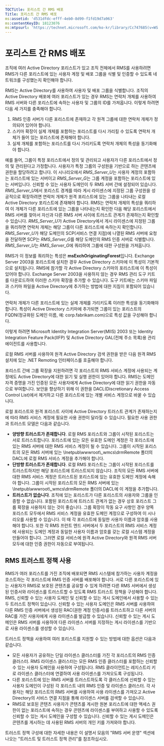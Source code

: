 ```yaml
---
TOCTitle: 포리스트 간 RMS 배포
Title: 포리스트 간 RMS 배포
ms:assetid: 'd531dfdc-efff-4eb0-8d99-f1fd19d7a963'
ms:contentKeyID: 18123076
ms:mtpsurl: 'https://technet.microsoft.com/ko-kr/library/Cc747685(v=WS.10)'
---
```


포리스트 간 RMS 배포
====================

조직에 여러 Active Directory 포리스트가 있고 조직 전체에서 RMS를 사용하려면 RMS가 다른 포리스트에 있는 사용자 계정 및 배포 그룹을 식별 및 인증할 수 있도록 네트워크를 구성했는지 확인해야 합니다.

RMS는 Active Directory를 사용하여 사용자 및 배포 그룹을 식별합니다. 조직의 Active Directory 배포에 여러 포리스트가 있는 경우 RMS는 연락처 개체를 사용하여 RMS 서버와 다른 포리스트에 속하는 사용자 및 그룹의 ID를 가져옵니다. 이렇게 하려면 다음 세 가지를 충족해야 합니다.

1.  RMS 인증 서버가 다른 포리스트에 존재하고 각 원격 그룹에 대한 연락처 개체가 정의되어 있어야 합니다.
2.  스키마 확장이 실제 개체를 포함하는 포리스트를 다시 가리킬 수 있도록 연락처 개체가 들어 있는 포리스트에 존재해야 합니다.
3.  실제 개체를 포함하는 포리스트를 다시 가리키도록 연락처 개체의 특성을 동기화해야 합니다.

예를 들어, 그룹이 특정 포리스트에서 정의 및 관리되고 사용자가 다른 포리스트에서 정의 및 관리된다고 가정합니다. 사용자가 특정 그룹의 구성원을 기반으로 하는 콘텐츠에 권한을 할당하려고 합니다. 이 시나리오에서 *RMS\_Server\_U*는 사용자 계정의 포함하는 포리스트에 있는 서버이고 *RMS\_Server\_G*는 그룹 계정을 포함하는 포리스트에 있는 서버입니다. 신뢰할 수 있는 사용자 도메인이 두 RMS 서버 간에 설정되어 있습니다. *RMS\_Server\_U*에서 포리스트 경계를 따라 게시 라이센스에 지정된 그룹 구성원을 성공적으로 확장하려면 연락처 개체가 원격 포리스트에 있는 그룹을 나타내는 로컬 Active Directory 포리스트에 존재해야 합니다. RMS는 연락처 개체의 특성을 쿼리하여 이 개체가 다른 포리스트에 있는 그룹을 나타내는지 확인한 다음 해당 포리스트에서 RMS 서버를 찾아서 자신과 다른 RMS 서버 사이에 트러스트 관계가 존재하는지 확인할 수 있습니다. *RMS\_Server\_U*가 Active Directory에서 게시 라이센스에 지정된 그룹을 쿼리하면 연락처 개체는 해당 그룹이 다른 포리스트에 속하는지 확인합니다. *RMS\_Server\_U*가 해당 도메인의 SCP(서비스 연결 지점)에 나열된 RMS 서버에 요청을 전달하면 SCP는 *RMS\_Server\_G*를 해당 도메인의 RMS 인증 서버로 식별합니다. *RMS\_Server\_U*는 *RMS\_Server\_G*에 쿼리하여 그룹에 대한 구성원을 가져옵니다.

RMS가 이 정보를 쿼리하는 특성은 **msExchOriginatingForest**입니다. Exchange Server 2003을 포리스트에 설치한 경우 Active Directory 스키마에 이 특성이 기본적으로 설치됩니다. RMS에 참가할 각 Active Directory 스키마의 포리스트에 이 특성이 있어야 합니다. Exchange Server 2003을 사용하지 않는 경우 RMS 관리 도구 키트를 다운로드하여 이러한 스키마 확장을 추가할 수 있습니다. 도구 키트에는 스키마 파일과 스키마 파일을 Active Directory에 추가하는 방법에 대한 지침이 포함되어 있습니다.

연락처 개체가 다른 포리스트에 있는 실제 개체를 가리키도록 이러한 특성을 동기화해야 합니다. 특성이 Active Directory 스키마에 추가되면 그룹이 있는 포리스트의 FQDN(정규화된 도메인 이름, 예: corp.fabrikam.com)으로 특성 값을 구성해야 합니다.

이렇게 하려면 Microsoft Identity Integration Server(MIIS) 2003 또는 Identity Integration Feature Pack(IIFP) 및 Active Directory GAL(전체 주소 목록)용 관리 에이전트를 사용합니다.

로컬 RMS 서버를 사용하여 원격 Active Directory 검색 권한을 받은 다음 원격 RMS 설치에 있는 .NET Remoting 인터페이스를 호출해야 합니다.

포리스트 간에 그룹 확장을 지원하려면 각 포리스트의 RMS 서비스 계정에 사용되는 계정에도 Active Directory에 대한 읽기 및 실행 권한이 있어야 합니다. RMS는 도메인 자격 증명을 가진 인증된 모든 사용자에게 Active Directory에 대한 읽기 권한을 자동으로 부여합니다. 보안을 향상하기 위해 이 권한을 DACL(Discretionary Access Control List)에서 제거하고 다른 포리스트에 있는 개별 서비스 계정으로 바꿀 수 있습니다.

로컬 포리스트와 원격 포리스트 사이에 Active Directory 트러스트 관계가 존재하는지에 따라 RMS 서비스 계정에 필요한 사용 권한이 달라질 수 있습니다. 필요한 사용 권한과 트러스트 모델은 다음과 같습니다.

-   **양방향 트러스트가 존재합니다**. 로컬 RMS 포리스트와 그룹이 시작된 포리스트는 서로 트러스트합니다. 포리스트에 있는 모든 유효한 도메인 계정은 각 포리스트에 있는 RMS 서버에 대한 RMS 서비스 계정이 될 수 있습니다. 그룹이 시작된 포리스트의 모든 RMS 서버에 있는 \\Inetpub\\wwwroot\\\_wmcs\\drmRemote 폴더의 DACL에 로컬 RMS 서비스 계정을 추가해야 합니다.
-   **단방향 트러스트가 존재합니다**. 로컬 RMS 포리스트는 그룹이 시작된 포리스트를 트러스트하지만 해당 포리스트에 트러스트되지 않습니다. 조직의 모든 RMS 서버에 대한 RMS 서비스 계정은 트러스트된 포리스트에 있는 유효한 도메인 계정에 속해야 합니다. 그룹이 시작된 포리스트의 모든 RMS 서버에 있는 \\Inetpub\\wwwroot\\\_wmcs\\drmRemote 폴더의 DACL에 이 계정을 추가합니다.
-   **트러스트가 없습니다**. 조직에 있는 포리스트가 다른 포리스트의 사용자와 그룹을 인증할 수 없습니다. 포함된 포리스트에 트러스트 관계가 없는 경우 상호 포리스트 그룹 확장을 사용하지 않는 것이 좋습니다. 그룹 확장이 작동 요구 사항인 경우 양쪽 포리스트 모두에서 RMS 서비스 계정을 유효한 도메인 계정으로 구성하여 이 시나리오를 사용할 수 있습니다. 이 때 각 포리스트에 동일한 사용자 이름과 암호를 사용해야 합니다. 또한 각 RMS 프런트 엔드 서버에서 두 포리스트의 RMS 서비스 계정에 사용되는 도메인 계정과 동일한 사용자 이름과 암호를 갖는 로컬 시스템 계정을 만들어야 합니다. 그러면 로컬 서비스에 원격 Active Directory와 원격 RMS 서버 모두에 대한 인증 권한이 자동으로 부여됩니다.

RMS 트러스트 정책 사용
----------------------

RMS가 여러 포리스트를 가진 조직에 배포되면 RMS 시스템에 참가하는 사용자 계정을 호스트하는 각 포리스트에 RMS 인증 서버를 배포해야 합니다. 서로 다른 포리스트에 있는 사용자가 RMS로 보호된 콘텐츠를 공유할 수 있게 하려면 다른 RMS 서버에서 생성된 인증서와 라이센스를 트러스트할 수 있도록 RMS 트러스트 정책을 구성해야 합니다. RMS, 신뢰할 수 있는 사용자 도메인 및 신뢰할 수 있는 게시 도메인에서 사용할 수 있는 두 트러스트 정책이 있습니다. 신뢰할 수 있는 사용자 도메인은 RMS 서버를 사용하여 다른 RMS 인증 서버에서 생성된 RAC(권한 계정 인증서)를 트러스트하고 다른 서버의 RAC를 가진 사용자에게 사용 라이센스를 발급할 수 있습니다. 신뢰할 수 있는 게시 도메인은 RMS 서버를 사용하여 다른 라이센스 서버를 지정하는 게시 라이센스를 기반으로 사용 라이센스를 생성할 수 있습니다.

트러스트 정책을 사용하여 여러 포리스트를 지원할 수 있는 방법에 대한 옵션은 다음과 같습니다.

-   모든 사용자가 공유하는 단일 라이센스 클러스터를 가진 각 포리스트의 RMS 인증 클러스터. RMS 라이센스 클러스터는 모든 RMS 인증 클러스터를 포함하는 신뢰할 수 있는 사용자 도메인을 사용하여 구성됩니다. RMS 클라이언트는 레지스트리 키로 라이센스 클러스터에 연결하여 사용 라이센스를 가져오도록 구성됩니다.
-   다른 포리스트에 있는 RMS 서버를 트러스트하도록 각 클러스트에 신뢰할 수 있는 사용자 도메인이 구성된 각 포리스트 내의 RMS 인증 및 라이센스 클러스터. 각 사용자는 해당 포리스트의 RMS 서버를 사용하여 사용 라이센스를 가져오고 Active Directory의 서비스 연결 지점을 통해 라이센스 서버를 검색할 수 있습니다.
-   RMS로 보호된 콘텐츠 사용자가 콘텐츠를 게시한 원본 포리스트에 대한 액세스 권한이 없는 포리스트에 속하는 경우 콘텐츠에 라이센스를 부여하고 사용할 수 있도록 신뢰할 수 있는 게시 도메인을 구성할 수 있습니다. 신뢰할 수 있는 게시 도메인은 콘텐츠를 게시하는 데 사용된 RMS 서버의 개인 키를 가져와야 합니다.

트러스트 정책 구성에 대한 자세한 내용은 이 설명서 모음의 "RMS 서버 운영" 섹션에 나오는 "트러스트 및 트러스트 정책 관리"를 참조하십시오.
